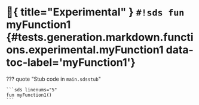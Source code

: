 # :test_tube:{ title="Experimental" } `#!sds fun` myFunction1 {#tests.generation.markdown.functions.experimental.myFunction1 data-toc-label='myFunction1'}

??? quote "Stub code in `main.sdsstub`"

    ```sds linenums="5"
    fun myFunction1()
    ```
